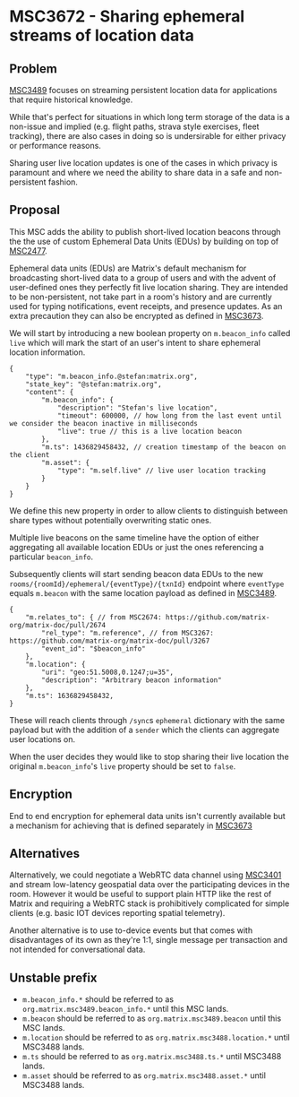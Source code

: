 # MSC3672 - Sharing ephemeral streams of location data

## Problem

[MSC3489](https://github.com/matrix-org/matrix-doc/pull/3489) 
focuses on streaming persistent location data for applications that require
historical knowledge. 

While that's perfect for situations in which long term storage of the data is a 
non-issue and implied (e.g. flight paths, strava style exercises, fleet 
tracking), there are also cases in doing so is undersirable for either privacy 
or performance reasons.

Sharing user live location updates is one of the cases in which privacy is 
paramount and where we need the ability to share data in a safe and 
non-persistent fashion.

## Proposal

This MSC adds the ability to publish short-lived location beacons through the 
the use of custom Ephemeral Data Units (EDUs) by building on top of [MSC2477](https://github.com/matrix-org/matrix-doc/pull/2477).

Ephemeral data units (EDUs) are Matrix's default mechanism for broadcasting 
short-lived data to a group of users and with the advent of user-defined ones 
they perfectly fit live location sharing. 
They are intended to be non-persistent, not take part in a room's history and 
are currently used for typing notifications, event receipts, and presence 
updates. As an extra precaution they can also be encrypted as defined in [MSC3673](https://github.com/matrix-org/matrix-doc/pull/3673).

We will start by introducing a new boolean property on `m.beacon_info` called 
`live` which will mark the start of an user's intent to share ephemeral location 
information.

```json5
{
    "type": "m.beacon_info.@stefan:matrix.org",
    "state_key": "@stefan:matrix.org",
    "content": {
        "m.beacon_info": {
            "description": "Stefan's live location",
            "timeout": 600000, // how long from the last event until we consider the beacon inactive in milliseconds
            "live": true // this is a live location beacon
        },
        "m.ts": 1436829458432, // creation timestamp of the beacon on the client
        "m.asset": {
            "type": "m.self.live" // live user location tracking
        }
    }
}
```

We define this new property in order to allow clients to distinguish between 
share types without potentially overwriting static ones.

Multiple live beacons on the same timeline have the option of either aggregating
all available location EDUs or just the ones referencing a particular 
`beacon_info`.

Subsequently clients will start sending beacon data EDUs to the new 
`rooms/{roomId}/ephemeral/{eventType}/{txnId}` endpoint where `eventType` equals 
`m.beacon` with the same location payload as defined in [MSC3489](https://github.com/matrix-org/matrix-doc/pull/3489).


```json5
{
    "m.relates_to": { // from MSC2674: https://github.com/matrix-org/matrix-doc/pull/2674
        "rel_type": "m.reference", // from MSC3267: https://github.com/matrix-org/matrix-doc/pull/3267
        "event_id": "$beacon_info"
    },
    "m.location": {
        "uri": "geo:51.5008,0.1247;u=35",
        "description": "Arbitrary beacon information"
    },
    "m.ts": 1636829458432,
}
```

These will reach clients through `/sync`s `ephemeral` dictionary with the same 
payload but with the addition of a `sender` which the clients can aggregate user 
locations on.

When the user decides they would like to stop sharing their live location the 
original `m.beacon_info`'s `live` property should be set to `false`.

## Encryption

End to end encryption for ephemeral data units isn't currently available but a 
mechanism for achieving that is defined separately in [MSC3673](https://github.com/matrix-org/matrix-doc/pull/3673)

## Alternatives

Alternatively, we could negotiate a WebRTC data channel using [MSC3401](https://github.com/matrix-org/matrix-doc/pull/3401) 
and stream low-latency geospatial data over the participating devices in the 
room. However it would be useful to support plain HTTP like the rest of Matrix 
and requiring a WebRTC stack is prohibitively complicated for simple clients 
(e.g. basic IOT devices reporting spatial telemetry).

Another alternative is to use to-device events but that comes with disadvantages
of its own as they're 1:1, single message per transaction and not intended for 
conversational data.

## Unstable prefix

 * `m.beacon_info.*` should be referred to as `org.matrix.msc3489.beacon_info.*` until this MSC lands.
 * `m.beacon` should be referred to as `org.matrix.msc3489.beacon` until this MSC lands.
 * `m.location` should be referred to as `org.matrix.msc3488.location.*` until MSC3488 lands.
 * `m.ts` should be referred to as `org.matrix.msc3488.ts.*` until MSC3488 lands.
 * `m.asset` should be referred to as `org.matrix.msc3488.asset.*` until MSC3488 lands.